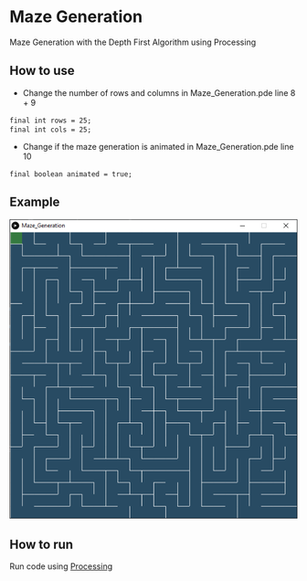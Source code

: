 # Maze Generation
 Maze Generation with the Depth First Algorithm using Processing

## How to use

- Change the number of rows and columns in Maze_Generation.pde line 8 + 9

```processing
final int rows = 25;
final int cols = 25;
```
- Change if the maze generation is animated in Maze_Generation.pde line 10

```processing
final boolean animated = true;
```

## Example

![Alt Text](/example.png)

## How to run
Run code using [Processing](https://processing.org/)
